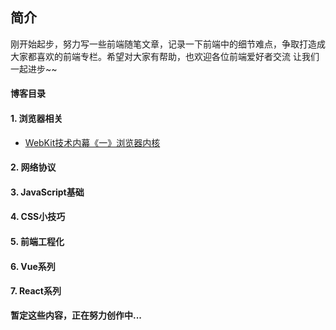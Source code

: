 ## 简介

刚开始起步，努力写一些前端随笔文章，记录一下前端中的细节难点，争取打造成大家都喜欢的前端专栏。希望对大家有帮助，也欢迎各位前端爱好者交流  让我们一起进步~~

#### 博客目录

#### 1. 浏览器相关

- [WebKit技术内幕《一》浏览器内核](https://github.com/Hjw52/Blog/issues/1 )

#### 2. 网络协议

#### 3. JavaScript基础

#### 4. CSS小技巧

#### 5. 前端工程化

#### 6. Vue系列

#### 7. React系列

**暂定这些内容，正在努力创作中...**





